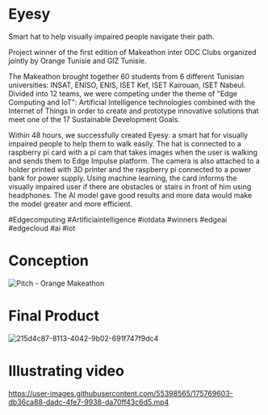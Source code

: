 # Eyesy

Smart hat to help visually impaired people navigate their path.

Project winner of the first edition of Makeathon inter ODC Clubs organized jointly by Orange Tunisie and GIZ Tunisie.

The Makeathon brought together 60 students from 6 different Tunisian universities: INSAT, ENISO, ENIS, ISET Kef, ISET Kairouan, ISET Nabeul.
Divided into 12 teams, we were competing under the theme of "Edge Computing and IoT": Artificial Intelligence technologies combined with the Internet of Things in order to create and prototype innovative solutions that meet one of the 17 Sustainable Development Goals.

Within 48 hours, we successfully created Eyesy: a smart hat for visually impaired
people to help them to walk easily. The hat is connected to a raspberry pi card with a pi cam that takes images when the user is walking and sends them to Edge Impulse platform. The camera is also attached to a holder printed with 3D printer and the raspberry pi connected to a power bank for power supply.
Using machine learning, the card informs the visually impaired user if there are obstacles or stairs in front of him using headphones. The AI model gave good results and more data would make the model greater and more efficient.

#Edgecomputing #Artificiaintelligence #iotdata #winners #edgeai #edgecloud #ai #iot

# Conception

![Pitch - Orange Makeathon](https://user-images.githubusercontent.com/55398565/175769482-fb650272-9e0b-4c80-9c2b-ec6fb72589da.jpg)

# Final Product

![215d4c87-8113-4042-9b02-691f747f9dc4](https://scontent-cdg2-1.xx.fbcdn.net/v/t1.15752-9/265395411_963104267626107_1577984601289219873_n.jpg?_nc_cat=102&ccb=1-7&_nc_sid=ae9488&_nc_ohc=CKjuGQIwNVkAX8DO8b1&_nc_ht=scontent-cdg2-1.xx&oh=03_AdQ6zkcjwcHmP7cByP_OLL8PQAAls1ipn3L2n1DjnJldrA&oe=639B055A)

# Illustrating video

https://user-images.githubusercontent.com/55398565/175769603-db36ca88-dadc-4fe7-9938-da70ff43c6d5.mp4
